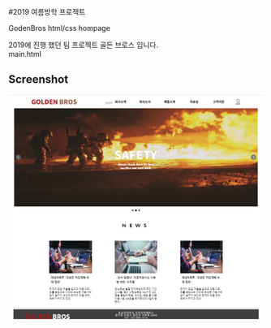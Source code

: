 #2019 여름방학 프로젝트<br>

GodenBros html/css hompage<br>

2019에 진행 했던 팀 프로젝트 골든 브로스 입니다.<br>
main.html<br>

Screenshot
-------------
![ex_screenshot](./main.png)
